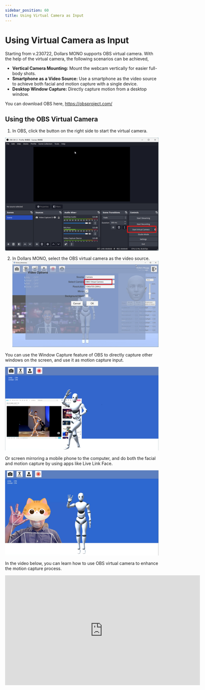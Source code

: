 ```yaml
---
sidebar_position: 60
title: Using Virtual Camera as Input
---
```


# Using Virtual Camera as Input

Starting from v.230722, Dollars MONO supports OBS virtual camera. With the help of the virtual camera, the following scenarios can be achieved,

- **Vertical Camera Mounting:** Mount the webcam vertically for easier full-body shots.
- **Smartphone as a Video Source:** Use a smartphone as the video source to achieve both facial and motion capture with a single device.
- **Desktop Window Capture:** Directly capture motion from a desktop window.

You can download OBS here, https://obsproject.com/

## Using the OBS Virtual Camera

1. In OBS, click the button on the right side to start the virtual camera.

![](../img/FmGJNYbQkGzM90He-NJ65vMF52N3.png)

2. In Dollars MONO, select the OBS virtual camera as the video source.
![](../img/2023-10-20_22_52_56-563201_119831.png)

You can use the Window Capture feature of OBS to directly capture other windows on the screen, and use it as motion capture input.

![](../img/Fk7jI2WHupLW3IFNjrhFoNitJUOR.png)

Or screen mirroring a mobile phone to the computer, and do both the facial and motion capture by using apps like Live Link Face.

![](../img/FpeGmsLdyjnwXsCSLpOb1w2tX_Ym.png)

In the video below, you can learn how to use OBS virtual camera to enhance the motion capture process.

<iframe width="640" height="360" src="https://www.youtube.com/embed/SVX8jBEmwBU" title="YouTube video player" frameborder="0" allow="accelerometer; autoplay; clipboard-write; encrypted-media; gyroscope; picture-in-picture; web-share" allowfullscreen></iframe>
